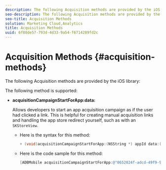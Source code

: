 ```yaml
---
description: The following Acquisition methods are provided by the iOS library 
seo-description: The following Acquisition methods are provided by the iOS library 
seo-title: Acquisition Methods
solution: Marketing Cloud,Analytics
title: Acquisition Methods
uuid: 6f88de57-793d-4d33-9a54-f6714289fd2c
---
```


# Acquisition Methods {#acquisition-methods}

The following Acquisition methods are provided by the iOS library:

The following method is supported:

* **acquisitionCampaignStartForApp:data:**

  Allows developers to start an app acquisition campaign as if the user had clicked a link. This is helpful for creating manual acquisition links and handling the app store redirect yourself, such as with an `SKStoreView`.

  * Here is the syntax for this method:

    ```objective-c
    + (void)acquisitionCampaignStartForApp:(NSString *) appId data:(NSDictionary *)data; 
    ```

  * Here is the code sample for this method:

    ```objective-c
    [ADBMobile acquisitionCampaignStartForApp:@"0652024f-adcd-49f9-9bd7-2552a4564d2f" data:@{@"custom.key":@"value"}]; 
    ```


